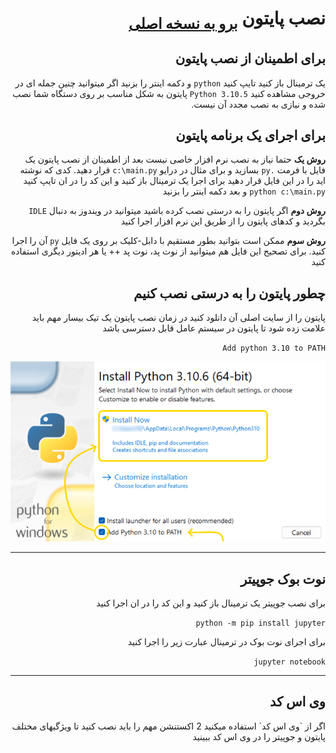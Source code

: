 <div dir="rtl">
<h1>
نصب پایتون <sub><a href="README.md">برو به نسخه اصلی</a></sub>
</h1>

<h2>برای اطمینان از نصب پایتون</h2>

یک ترمینال باز کنید
تایپ کنید `python` و دکمه اینتر را بزنید
اگر میتوانید چنین جمله ای در خروجی مشاهده کنید `Python 3.10.5` پایتون به شکل مناسب بر روی دستگاه شما نصب شده و نیازی به نصب مجدد آن نیست.

<h2>برای اجرای یک برنامه پایتون</h2>

**روش یک**
حتما نیاز به نصب نرم افزار خاصی نیست
بعد از اطمینان از نصب پایتون یک فایل با فرمت `.py` بسازید و برای مثال در درایو `c:\main.py` قرار دهید.
کدی که نوشته اید را در این فایل قرار دهید
برای اجرا یک ترمینال باز کنید و این کد را در ان تایپ کنید `python c:\main.py` و بعد دکمه اینتر را بزنید

**روش دوم**
اگر پایتون را به درستی نصب کرده باشید میتوانید در ویندوز به دنبال `IDLE` بگردید و کدهای پایتون را از طریق این نرم افزار اجرا کنید

**روش سوم**
ممکن است بتوانید بطور مستقیم با دابل-کلیک بر روی یک فایل `py` آن را اجرا کنید. برای تصحیح این فایل هم میتوانید از نوت پد، نوت پد ++ یا هر ادیتور دیگری استفاده کنید

<h2>چطور پایتون را به درستی نصب کنیم</h2>
پایتون را از سایت اصلی آن دانلود کنید
در زمان نصب پایتون یک تیک بیسار مهم باید علامت زده شود تا پایتون در سیستم عامل قابل دسترسی باشد

`Add python 3.10 to PATH`

<img src="snapshot-installation.png"/>

<hr/>

<h2>نوت بوک جوپیتر</h2>

برای نصب جوپیتر یک ترمینال باز کنید و این کد را در ان اجرا کنید

`python -m pip install jupyter`

برای اجرای نوت بوک در ترمینال عبارت زیر را اجرا کنید

`jupyter notebook`

<hr/>

<h2>وی اس کد</h2>
اگر از `وی اس کد` استفاده میکنید 2 اکستنشن مهم را باید نصب کنید تا ویژگیهای مختلف پایتون و جوپیتر را در وی اس کد 
ببینید
</div>
